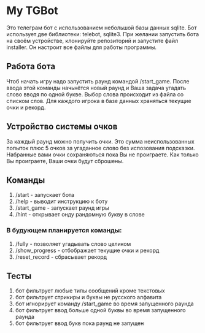 # My TGBot

Это телеграм бот с использованием небольшой базы
данных sqlite. Бот использует две библиотеки: telebot, sqlite3. При желании запустить бота на
своём устройстве, клонируйте репозиторий и запустите файл installer. Он настроит все файлы для работы программы.

## Работа бота

Чтоб начать игру надо запустить раунд командой /start_game.
После ввода этой команды начьнётся новый раунд и Ваша задача угадать слово
вводя по одной букве. Выбор слова происходит из файла со списком слов.
Для каждого игрока в базе данных храняться текущие очки и рекорд.

## Устройство  системы очков

За каждый раунд можно получить очки.
Это сумма неиспользованных попыток плюс
5 очков за угаданное слово без испозования подсказки.
Набранные вами очки сохраняються пока Вы не проиграете.
Как только Вы проиграете, Ваши очки будут сброшены.

## Команды

1. /start - запускает бота
2. /help - выводит инструкцию к боту
3. /start_game - запускает раунд игры
4. /hint - открывает онду рандомную букву в слове

### В будующем планируется команды:

1. /fully - позволяет угадывать слово целиком
2. /show_progress - отбображает текущие очки и рекорд
3. /reset_record - сбрасывает рекорд

## Тесты

1. бот фильтрует любые типы сообщений кроме текстовых
2. бот фильтрует стрикиры и буквы не русского алфавита
3. бот игнорирует команду /start_game во время запущенного раунда
4. бот фильтрует ввод больше одной буквы во время запущенного раунда
5. бот фильтрует ввод букв пока раунд не запущен